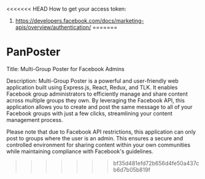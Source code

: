 <<<<<<< HEAD
How to get your access token:
1. https://developers.facebook.com/docs/marketing-apis/overview/authentication/
=======
# PanPoster
Title: Multi-Group Poster for Facebook Admins

Description: Multi-Group Poster is a powerful and user-friendly web application built using Express.js, React, Redux, and TLK. 
It enables Facebook group administrators to efficiently manage and share content across multiple groups they own. 
By leveraging the Facebook API, this application allows you to create and post the same message 
to all of your Facebook groups with just a few clicks, streamlining your content management process.

Please note that due to Facebook API restrictions, this application can only post to groups where the user is an admin. 
This ensures a secure and controlled environment for sharing content within your own communities while maintaining compliance with Facebook's guidelines.
>>>>>>> bf35d481efd72b656d4fe50a437cb6d7b05b819f

